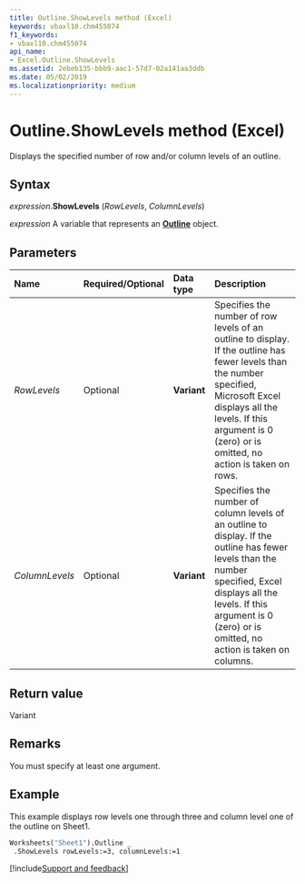 ```yaml
---
title: Outline.ShowLevels method (Excel)
keywords: vbaxl10.chm455074
f1_keywords:
- vbaxl10.chm455074
api_name:
- Excel.Outline.ShowLevels
ms.assetid: 2ebeb135-bbb9-aac1-57d7-02a141aa3ddb
ms.date: 05/02/2019
ms.localizationpriority: medium
---
```



# Outline.ShowLevels method (Excel)

Displays the specified number of row and/or column levels of an outline.


## Syntax

_expression_.**ShowLevels** (_RowLevels_, _ColumnLevels_)

_expression_ A variable that represents an **[Outline](Excel.Outline.md)** object.


## Parameters

|Name|Required/Optional|Data type|Description|
|:-----|:-----|:-----|:-----|
| _RowLevels_|Optional| **Variant**|Specifies the number of row levels of an outline to display. If the outline has fewer levels than the number specified, Microsoft Excel displays all the levels. If this argument is 0 (zero) or is omitted, no action is taken on rows.|
| _ColumnLevels_|Optional| **Variant**|Specifies the number of column levels of an outline to display. If the outline has fewer levels than the number specified, Excel displays all the levels. If this argument is 0 (zero) or is omitted, no action is taken on columns.|

## Return value

Variant


## Remarks

You must specify at least one argument.


## Example

This example displays row levels one through three and column level one of the outline on Sheet1.

```vb
Worksheets("Sheet1").Outline _ 
 .ShowLevels rowLevels:=3, columnLevels:=1
```



[!include[Support and feedback](~/includes/feedback-boilerplate.md)]
